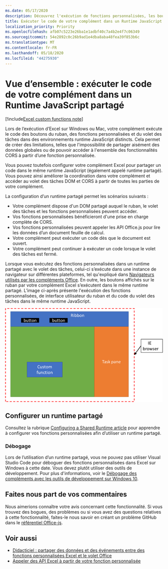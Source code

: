 ```yaml
---
ms.date: 05/17/2020
description: Découvrez l'exécution de fonctions personnalisées, les boutons du ruban et le code du volet des tâches dans un runtime JavaScript identique pour coordonner des scénarios dans votre complément.
title: Exécuter le code de votre complément dans un Runtime JavaScript partagé
localization_priority: Priority
ms.openlocfilehash: afb07c5223e26ba1e1adbf40c7a4b2e4f7c06349
ms.sourcegitcommit: 54e2892c0c26b9ad1e4dba8aba48fea39f853b6c
ms.translationtype: MT
ms.contentlocale: fr-FR
ms.lasthandoff: 05/18/2020
ms.locfileid: "44275930"
---
```

# <a name="overview-run-your-add-in-code-in-a-shared-javascript-runtimes"></a>Vue d’ensemble : exécuter le code de votre complément dans un Runtime JavaScript partagé

[!include[Excel custom functions note](../includes/excel-custom-functions-note.md)]

Lors de l’exécution d’Excel sur Windows ou Mac, votre complément exécute le code des boutons du ruban, des fonctions personnalisées et du volet des tâches dans des environnements runtime JavaScript distincts. Cela permet de créer des limitations, telles que l'impossibilité de partager aisément des données globales ou de pouvoir accéder à l'ensemble des fonctionnalités CORS à partir d’une fonction personnalisée.

Vous pouvez toutefois configurer votre complément Excel pour partager un code dans le même runtime JavaScript (également appelé runtime partagé). Vous pouvez ainsi améliorer la coordination dans votre complément et accéder au volet des tâches DOM et CORS à partir de toutes les parties de votre complément.

La configuration d’un runtime partagé permet les scénarios suivants :

- Votre complément dispose d'un DOM partagé auquel le ruban, le volet des tâches et les fonctions personnalisées peuvent accéder.
- Vos fonctions personnalisées bénéficieront d'une prise en charge complète de CORS.
- Vos fonctions personnalisées peuvent appeler les API Office.js pour lire les données d’un document feuille de calcul.
- Votre complément peut exécuter un code dès que le document est ouvert.
- Votre complément peut continuer à exécuter un code lorsque le volet des tâches est fermé.

Lorsque vous exécutez des fonctions personnalisées dans un runtime partagé avec le volet des tâches, celui-ci s’exécute dans une instance de navigateur sur différentes plateformes, tel qu'expliqué dans [Navigateurs utilisés par les compléments Office](../concepts/browsers-used-by-office-web-add-ins.md). En outre, les boutons affichés sur le ruban par votre complément Excel s’exécutent dans le même runtime partagé. L’image ci-après présente l'exécution des fonctions personnalisées, de interface utilisateur du ruban et du code du volet des tâches dans le même runtime JavaScript.

![Fonctions personnalisées en cours d’exécution dans un runtime partagé avec des boutons du ruban et le volet Office dans Excel](../images/custom-functions-in-browser-runtime.png)

## <a name="set-up-a-shared-runtime"></a>Configurer un runtime partagé

Consultez la rubrique [Configuring a Shared Runtime article](./configure-your-add-in-to-use-a-shared-runtime.md) pour apprendre à configurer vos fonctions personnalisées afin d’utiliser un runtime partagé.

### <a name="debugging"></a>Débogage

Lors de l’utilisation d’un runtime partagé, vous ne pouvez pas utiliser Visual Studio Code pour déboguer des fonctions personnalisées dans Excel sur Windows à cette date. Vous devez plutôt utiliser des outils de développement. Pour plus d'informations, voir le [Débogage des compléments avec les outils de développement sur Windows 10](../testing/debug-add-ins-using-f12-developer-tools-on-windows-10.md).

## <a name="give-us-feedback"></a>Faites nous part de vos commentaires

Nous aimerions connaître votre avis concernant cette fonctionnalité. Si vous trouvez des bogues, des problèmes ou si vous avez des questions relatives à cette fonctionnalité, faites-le nous savoir en créant un problème GitHub dans le [référentiel Office-js](https://github.com/OfficeDev/office-js).

## <a name="see-also"></a>Voir aussi

- [Didacticiel : partager des données et des événements entre des fonctions personnalisées Excel et le volet Office](../tutorials/share-data-and-events-between-custom-functions-and-the-task-pane-tutorial.md)
- [Appeler des API Excel à partir de votre fonction personnalisée](call-excel-apis-from-custom-function.md)
